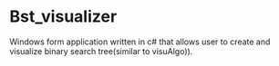 # Bst_visualizer
Windows form application written in c# that allows user to create and visualize binary search tree(similar to visuAlgo)).
